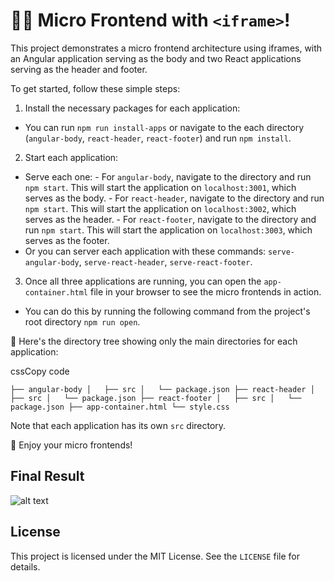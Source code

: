# 👋🏼 Micro Frontend with `<iframe>`!

This project demonstrates a micro frontend architecture using iframes, with an Angular application serving as the body and two React applications serving as the header and footer.

To get started, follow these simple steps:

1.  Install the necessary packages for each application:

   -   You can run `npm run install-apps` or navigate to the each directory (`angular-body`, `react-header`, `react-footer`) and run `npm install`.
2.  Start each application:

   -   Serve each one:
      -   For `angular-body`, navigate to the directory and run `npm start`. This will start the application on `localhost:3001`, which serves as the body.
      -   For `react-header`, navigate to the directory and run `npm start`. This will start the application on `localhost:3002`, which serves as the header.
      -   For `react-footer`, navigate to the directory and run `npm start`. This will start the application on `localhost:3003`, which serves as the footer.
   -   Or you can server each application with these commands: `serve-angular-body`, `serve-react-header`, `serve-react-footer`.
3.  Once all three applications are running, you can open the `app-container.html` file in your browser to see the micro frontends in action.

   -   You can do this by running the following command from the project's root directory `npm run open`.

🌳 Here's the directory tree showing only the main directories for each application:

cssCopy code

`├── angular-body
│   ├── src
│   └── package.json
├── react-header
│   ├── src
│   └── package.json
├── react-footer
│   ├── src
│   └── package.json
├── app-container.html
└── style.css`

Note that each application has its own `src` directory.

🚀 Enjoy your micro frontends!

Final Result
------------

![alt text](https://chat.openai.com/docs/iframe-mfe.png "Micro Frontend - iframe")

License
-------

This project is licensed under the MIT License. See the `LICENSE` file for details.
